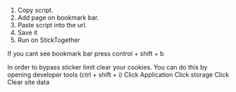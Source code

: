 1. Copy script.
2. Add page on bookmark bar.
3. Paste script into the url.
4. Save it
5. Run on StickTogether

If you cant see bookmark bar press control + shift + b

In order to bypass sticker limit clear your cookies.
You can do this by opening developer tools (ctrl + shift + i)
Click Application
Click storage 
Click Clear site data
